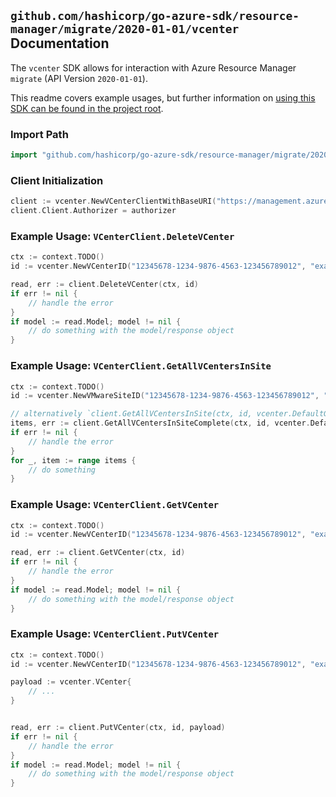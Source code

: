 
## `github.com/hashicorp/go-azure-sdk/resource-manager/migrate/2020-01-01/vcenter` Documentation

The `vcenter` SDK allows for interaction with Azure Resource Manager `migrate` (API Version `2020-01-01`).

This readme covers example usages, but further information on [using this SDK can be found in the project root](https://github.com/hashicorp/go-azure-sdk/tree/main/docs).

### Import Path

```go
import "github.com/hashicorp/go-azure-sdk/resource-manager/migrate/2020-01-01/vcenter"
```


### Client Initialization

```go
client := vcenter.NewVCenterClientWithBaseURI("https://management.azure.com")
client.Client.Authorizer = authorizer
```


### Example Usage: `VCenterClient.DeleteVCenter`

```go
ctx := context.TODO()
id := vcenter.NewVCenterID("12345678-1234-9876-4563-123456789012", "example-resource-group", "vmwareSiteName", "vCenterName")

read, err := client.DeleteVCenter(ctx, id)
if err != nil {
	// handle the error
}
if model := read.Model; model != nil {
	// do something with the model/response object
}
```


### Example Usage: `VCenterClient.GetAllVCentersInSite`

```go
ctx := context.TODO()
id := vcenter.NewVMwareSiteID("12345678-1234-9876-4563-123456789012", "example-resource-group", "vmwareSiteName")

// alternatively `client.GetAllVCentersInSite(ctx, id, vcenter.DefaultGetAllVCentersInSiteOperationOptions())` can be used to do batched pagination
items, err := client.GetAllVCentersInSiteComplete(ctx, id, vcenter.DefaultGetAllVCentersInSiteOperationOptions())
if err != nil {
	// handle the error
}
for _, item := range items {
	// do something
}
```


### Example Usage: `VCenterClient.GetVCenter`

```go
ctx := context.TODO()
id := vcenter.NewVCenterID("12345678-1234-9876-4563-123456789012", "example-resource-group", "vmwareSiteName", "vCenterName")

read, err := client.GetVCenter(ctx, id)
if err != nil {
	// handle the error
}
if model := read.Model; model != nil {
	// do something with the model/response object
}
```


### Example Usage: `VCenterClient.PutVCenter`

```go
ctx := context.TODO()
id := vcenter.NewVCenterID("12345678-1234-9876-4563-123456789012", "example-resource-group", "vmwareSiteName", "vCenterName")

payload := vcenter.VCenter{
	// ...
}


read, err := client.PutVCenter(ctx, id, payload)
if err != nil {
	// handle the error
}
if model := read.Model; model != nil {
	// do something with the model/response object
}
```
